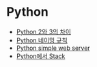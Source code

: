 Python
=========================================

- [Python 2와 3의 차이](./difference-between-2-and-3.md)
- [Python 네이밍 규칙](./style-guide.md)
- [Python simple web server](./simple-http-server.md)
- [Python에서 Stack](./using-lists-as-stacks.md)